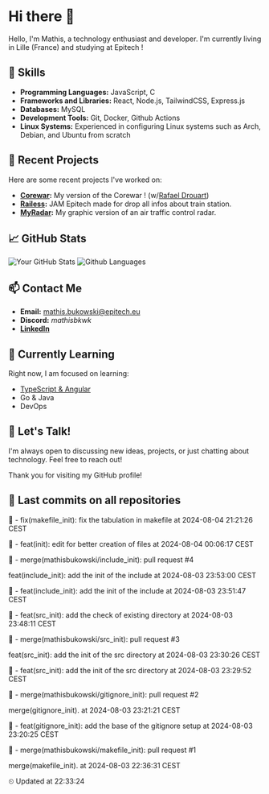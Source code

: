 # Hi there 👋

Hello, I'm Mathis, a technology enthusiast and developer. 
I'm currently living in Lille (France) and studying at Epitech !

## 🌟 Skills
- **Programming Languages:** JavaScript, C
- **Frameworks and Libraries:** React, Node.js, TailwindCSS, Express.js
- **Databases:** MySQL
- **Development Tools:** Git, Docker, Github Actions
- **Linux Systems:** Experienced in configuring Linux systems such as Arch, Debian, and Ubuntu from scratch

## 🔭 Recent Projects
Here are some recent projects I've worked on:
- **[Corewar](https://github.com/mathisbukowski/Corewar):** My version of the Corewar ! (w/[Rafael Drouart](https://github.com/rafaeldrouart))
- **[Railess](https://github.com/mathisbukowski/Railess):** JAM Epitech made for drop all infos about train station.
- **[MyRadar](https://github.com/mathisbukowski/MyRadar):** My graphic version of an air traffic control radar.

## 📈 GitHub Stats
![Your GitHub Stats](https://github-readme-stats.vercel.app/api?username=mathisbukowski&show_icons=true&theme=radical&v=1)
![Github Languages](https://github-readme-stats.vercel.app/api/top-langs?username=mathisbukowski&layout=compact&show_icons=true&theme=radical&v=1)


## 📫 Contact Me
- **Email:** [mathis.bukowski@epitech.eu](mailto:mathis.bukowski@epitech.eu)
- **Discord:** _mathisbkwk_
- **[LinkedIn](https://www.linkedin.com/in/mathisbukowski/)**

## 🌱 Currently Learning
Right now, I am focused on learning:
- [TypeScript & Angular](https://github.com/mathisbukowski/INN-ANGULAR)
- Go & Java
- DevOps

## 💬 Let's Talk!
I'm always open to discussing new ideas, projects, or just chatting about technology. Feel free to reach out!

Thank you for visiting my GitHub profile!




## 🚦 Last commits on all repositories


🔸 - fix(makefile_init): fix the tabulation in makefile at 2024-08-04 21:21:26 CEST

🔸 - feat(init): edit for better creation of files at 2024-08-04 00:06:17 CEST

🔸 - merge(mathisbukowski/include_init): pull request #4

feat(include_init): add the init of the include at 2024-08-03 23:53:00 CEST

🔸 - feat(include_init): add the init of the include at 2024-08-03 23:51:47 CEST

🔸 - feat(src_init): add the check of existing directory at 2024-08-03 23:48:11 CEST

🔸 - merge(mathisbukowski/src_init): pull request #3

feat(src_init): add the init of the src directory at 2024-08-03 23:30:26 CEST

🔸 - feat(src_init): add the init of the src directory at 2024-08-03 23:29:52 CEST

🔸 - merge(mathisbukowski/gitignore_init): pull request #2

merge(gitignore_init). at 2024-08-03 23:21:21 CEST

🔸 - feat(gitignore_init): add the base of the gitignore setup at 2024-08-03 23:20:25 CEST

🔸 - merge(mathisbukowski/makefile_init): pull request #1

merge(makefile_init). at 2024-08-03 22:36:31 CEST


⏲ Updated at 22:33:24
